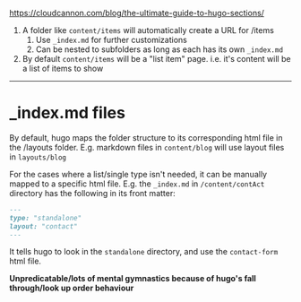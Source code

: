 https://cloudcannon.com/blog/the-ultimate-guide-to-hugo-sections/

1. A folder like `content/items` will automatically create a URL for /items
    1. Use `_index.md` for further customizations
    2. Can be nested to subfolders as long as each has its own `_index.md`
2. By default `content/items` will be a "list item" page. i.e. it's content
   will be a list of items to show

--- 

# _index.md files

By default, hugo maps the folder structure to its corresponding html file in the /layouts
folder. E.g. markdown files in `content/blog` will use layout files in `layouts/blog`

For the cases where a list/single type isn't needed, it can be manually mapped to a
specific html file. E.g. the `_index.md` in `/content/contAct` directory has the following
in its front matter:

```markdown
---
type: "standalone"
layout: "contact"
---
```

It tells hugo to look in the `standalone` directory, and use the `contact-form` html file.

**Unpredicatable/lots of mental gymnastics because of hugo's fall through/look up order
behaviour** 